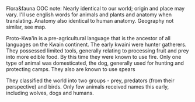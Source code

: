 Flora&fauna OOC note: Nearly identical to our world; origin and place may vary. I'll use english words for animals and plants and anatomy when translating. Anatomy also identical to human anatomy. Geography not similar, see map.

Proto-Kwa'in is a pre-agricultural language that is the ancestor of all languages on the Kwain continent. The early kwaini were hunter gatherers. They possessed limited tools, generally relating to processing fruit and prey into more edible food. By this time they were known to use fire. Only one type of animal was domesticated, the dog, generally used for hunting and protecting camps. They also are known to use spears

They classified the world into two groups - prey, predators (from their perspective) and birds. Only few animals received names this early, including wolves, dogs and humans.
